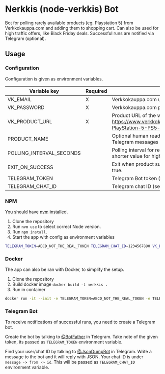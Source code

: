 # Nerkkis (node-verkkis) Bot

Bot for polling rarely available products (eg. Playstation 5) from Verkkokauppa.com and adding them to shopping cart. Can also be used for high traffic offers, like Black Friday deals. Successful runs are notified via Telegram (optional).

## Usage

### Configuration

Configuration is given as environment variables.

| Variable key             | Required | Description                                                                                                               |
| ------------------------ | -------- | ------------------------------------------------------------------------------------------------------------------------- |
| VK_EMAIL                 | X        | Verkkokauppa.com username (your email)                                                                                    |
| VK_PASSWORD              | X        | Verkkokauppa.com password                                                                                                 |
| VK_PRODUCT_URL           | X        | Product URL of the wanted product (eg. https://www.verkkokauppa.com/fi/product/602044/Sony-PlayStation-5-PS5-pelikonsoli) |
| PRODUCT_NAME             |          | Optional human readable product name, only used for Telegram messages                                                     |
| POLLING_INTERVAL_SECONDS |          | Polling interval for retries, defaults to 15 minutes. Set to shorter value for high traffic deals.                        |
| EXIT_ON_SUCCESS          |          | Exit when product successfully added to cart? Defaults to true.                                                           |
| TELEGRAM_TOKEN           |          | Telegram Bot token (see instructions below)                                                                               |
| TELEGRAM_CHAT_ID         |          | Telegram chat ID (see instructions below)                                                                                 |

### NPM

You should have [nvm](https://github.com/nvm-sh/nvm) installed.

1. Clone the repository
2. Run `nvm use` to select correct Node version.
3. Run `npm install`.
4. Start the app with config as environment variables

```bash
TELEGRAM_TOKEN=ABCD_NOT_THE_REAL_TOKEN TELEGRAM_CHAT_ID=1234567890 VK_EMAIL=username@example.org VK_PASSWORD=super-long-password POLLING_INTERVAL_SECONDS=15 EXIT_ON_SUCCESS=false VK_PRODUCT_URL=https://www.verkkokauppa.com/fi/product/602044/Sony-PlayStation-5-PS5-pelikonsoli PRODUCT_NAME=Playstation npm run start
```

### Docker

The app can also be ran with Docker, to simplify the setup.

1. Clone the repository
2. Build docker image `docker build -t nerkkis .`
3. Run in container

```bash
docker run -it --init -e TELEGRAM_TOKEN=ABCD_NOT_THE_REAL_TOKEN -e TELEGRAM_CHAT_ID=1234567890 -e VK_EMAIL=username@example.org -e VK_PASSWORD=super-long-password -e POLLING_INTERVAL_SECONDS=15 -e EXIT_ON_SUCCESS=false -e VK_PRODUCT_URL=https://www.verkkokauppa.com/fi/product/602044/Sony-PlayStation-5-PS5-pelikonsoli -e PRODUCT_NAME=Playstation nerkkis
```

### Telegram Bot

To receive notifications of successful runs, you need to create a Telegram bot.

Create the bot by talking to [@BotFather](https://t.me/BotFather) in Telegram. Take note of the given token, its passed as `TELEGRAM_TOKEN` environment variable.

Find your user/chat ID by talking to [@JsonDumpBot](https://t.me/JsonDumpBot) in Telegram. Write a message to the bot and it will reply with JSON. Your chat ID is under `message -> from -> id`. This will be passed as `TELEGRAM_CHAT_ID` environment variable.
